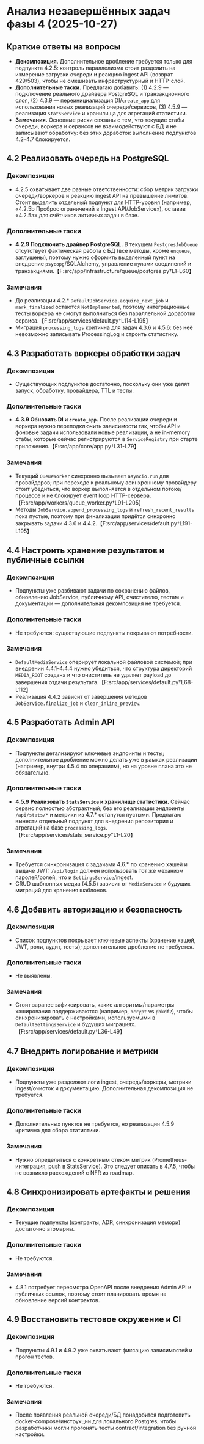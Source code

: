 # Анализ незавершённых задач фазы 4 (2025-10-27)

## Краткие ответы на вопросы
- **Декомпозиция.** Дополнительное дробление требуется только для подпункта 4.2.5: контроль параллелизма стоит разделить на измерение загрузки очереди и реакцию ingest API (возврат 429/503), чтобы не смешивать инфраструктурный и HTTP-слой.
- **Дополнительные таски.** Предлагаю добавить: (1) 4.2.9 — подключение реального драйвера PostgreSQL и транзакционного слоя, (2) 4.3.9 — переинициализация DI/`create_app` для использования новых реализаций очереди/сервисов, (3) 4.5.9 — реализация `StatsService` и хранилища для агрегаций статистики.
- **Замечания.** Основные риски связаны с тем, что текущие стабы очереди, воркера и сервисов не взаимодействуют с БД и не записывают обработку: без этих доработок выполнение подпунктов 4.2–4.7 блокируется.

## 4.2 Реализовать очередь на PostgreSQL
### Декомпозиция
- 4.2.5 охватывает две разные ответственности: сбор метрик загрузки очереди/воркеров и реакцию ingest API на превышение лимитов. Стоит выделить отдельный подпункт для HTTP-уровня (например, «4.2.5b Проброс ограничений в Ingest API/JobService»), оставив «4.2.5a» для счётчиков активных задач в базе.

### Дополнительные таски
- **4.2.9 Подключить драйвер PostgreSQL.** В текущем `PostgresJobQueue` отсутствует фактическая работа с БД (все методы, кроме `enqueue`, заглушены), поэтому нужно оформить выделенный пункт на внедрение `psycopg`/SQLAlchemy, управление пулами соединений и транзакциями.【F:src/app/infrastructure/queue/postgres.py†L1-L60】

### Замечания
- До реализации 4.2.* `DefaultJobService.acquire_next_job` и `mark_finalized` остаются `NotImplemented`, поэтому интеграционные тесты воркера не смогут выполниться без параллельной доработки сервиса.【F:src/app/services/default.py†L114-L195】
- Миграция `processing_logs` критична для задач 4.3.6 и 4.5.6: без неё невозможно записывать ProcessingLog и строить статистику.

## 4.3 Разработать воркеры обработки задач
### Декомпозиция
- Существующих подпунктов достаточно, поскольку они уже делят запуск, обработку, провайдера, TTL и тесты.

### Дополнительные таски
- **4.3.9 Обновить DI и `create_app`.** После реализации очереди и воркера нужно переподключить зависимости так, чтобы API и фоновые задачи использовали новые реализации, а не in-memory стабы, которые сейчас регистрируются в `ServiceRegistry` при старте приложения.【F:src/app/core/app.py†L31-L79】

### Замечания
- Текущий `QueueWorker` синхронно вызывает `asyncio.run` для провайдеров; при переходе к реальному асинхронному провайдеру стоит убедиться, что воркер выполняется в отдельном потоке/процессе и не блокирует event loop HTTP-сервера.【F:src/app/workers/queue_worker.py†L91-L205】
- Методы `JobService.append_processing_logs` и `refresh_recent_results` пока пустые, поэтому при финализации придётся синхронно закрывать задачи 4.3.6 и 4.4.2.【F:src/app/services/default.py†L191-L195】

## 4.4 Настроить хранение результатов и публичные ссылки
### Декомпозиция
- Подпункты уже разбивают задачи по сохранению файлов, обновлению JobService, публичному API, очистителю, тестам и документации — дополнительная декомпозиция не требуется.

### Дополнительные таски
- Не требуются: существующие подпункты покрывают потребности.

### Замечания
- `DefaultMediaService` оперирует локальной файловой системой; при внедрении 4.4.1–4.4.4 нужно убедиться, что структура директорий `MEDIA_ROOT` создана и что очиститель не удаляет payload до завершения отдачи результата.【F:src/app/services/default.py†L68-L112】
- Реализация 4.4.2 зависит от завершения методов `JobService.finalize_job` и `clear_inline_preview`.

## 4.5 Разработать Admin API
### Декомпозиция
- Подпункты детализируют ключевые эндпоинты и тесты; дополнительное дробление можно делать уже в рамках реализации (например, внутри 4.5.4 по операциям), но на уровне плана это не обязательно.

### Дополнительные таски
- **4.5.9 Реализовать `StatsService` и хранилище статистики.** Сейчас сервис полностью абстрактный; без его реализации эндпоинты `/api/stats/*` и метрики из 4.7.* останутся пустыми. Предлагаю вынести отдельный подпункт для внедрения репозитория и агрегаций на базе `processing_logs`.【F:src/app/services/stats_service.py†L1-L20】

### Замечания
- Требуется синхронизация с задачами 4.6.* по хранению хэшей и выдаче JWT: `/api/login` должен использовать тот же механизм паролей/ролей, что и `SettingsService`/ingest.
- CRUD шаблонных медиа (4.5.5) зависит от `MediaService` и будущих миграций для хранения шаблонов.

## 4.6 Добавить авторизацию и безопасность
### Декомпозиция
- Список подпунктов покрывает ключевые аспекты (хранение хэшей, JWT, роли, аудит, тесты); дополнительное дробление не требуется.

### Дополнительные таски
- Не выявлены.

### Замечания
- Стоит заранее зафиксировать, какие алгоритмы/параметры хэширования поддерживаются (например, `bcrypt` vs `pbkdf2`), чтобы синхронизировать с настройками, используемыми в `DefaultSettingsService` и будущих миграциях.【F:src/app/services/default.py†L36-L49】

## 4.7 Внедрить логирование и метрики
### Декомпозиция
- Подпункты уже разделяют логи ingest, очередь/воркеры, метрики ingest/очисток и документацию. Дополнительная декомпозиция не требуется.

### Дополнительные таски
- Дополнительных пунктов не требуется, но реализация 4.5.9 критична для сбора статистики.

### Замечания
- Нужно определиться с конкретным стеком метрик (Prometheus-интеграция, push в StatsService). Это следует описать в 4.7.5, чтобы не возникло расхождений с NFR из roadmap.

## 4.8 Синхронизировать артефакты и решения
### Декомпозиция
- Текущие подпункты (контракты, ADR, синхронизация мемори) достаточно атомарны.

### Дополнительные таски
- Не требуются.

### Замечания
- 4.8.1 потребует пересмотра OpenAPI после внедрения Admin API и публичных ссылок, поэтому стоит планировать время на обновление версий контрактов.

## 4.9 Восстановить тестовое окружение и CI
### Декомпозиция
- Подпункты 4.9.1 и 4.9.2 уже охватывают фиксацию зависимостей и прогон тестов.

### Дополнительные таски
- Не требуются.

### Замечания
- После появления реальной очереди/БД понадобится подготовить docker-compose/инструкции для локального Postgres, чтобы разработчики могли прогонять тесты contract/integration без ручной настройки.
